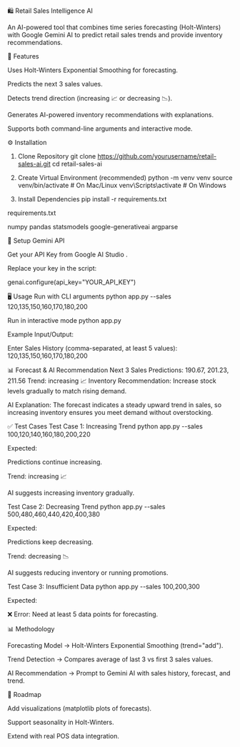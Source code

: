 🛍️ Retail Sales Intelligence AI

An AI-powered tool that combines time series forecasting (Holt-Winters) with Google Gemini AI to predict retail sales trends and provide inventory recommendations.

🚀 Features

Uses Holt-Winters Exponential Smoothing for forecasting.

Predicts the next 3 sales values.

Detects trend direction (increasing 📈 or decreasing 📉).

Generates AI-powered inventory recommendations with explanations.

Supports both command-line arguments and interactive mode.

⚙️ Installation
1. Clone Repository
git clone https://github.com/yourusername/retail-sales-ai.git
cd retail-sales-ai

2. Create Virtual Environment (recommended)
python -m venv venv
source venv/bin/activate   # On Mac/Linux
venv\Scripts\activate      # On Windows

3. Install Dependencies
pip install -r requirements.txt


requirements.txt

numpy
pandas
statsmodels
google-generativeai
argparse

🔑 Setup Gemini API

Get your API Key from Google AI Studio
.

Replace your key in the script:

genai.configure(api_key="YOUR_API_KEY")

🖥️ Usage
Run with CLI arguments
python app.py --sales 120,135,150,160,170,180,200

Run in interactive mode
python app.py


Example Input/Output:

Enter Sales History (comma-separated, at least 5 values): 120,135,150,160,170,180,200

📊 Forecast & AI Recommendation
Next 3 Sales Predictions: 190.67, 201.23, 211.56
Trend: increasing 📈
Inventory Recommendation: Increase stock levels gradually to match rising demand.

AI Explanation:
The forecast indicates a steady upward trend in sales, so increasing inventory ensures you meet demand without overstocking.

✅ Test Cases
Test Case 1: Increasing Trend
python app.py --sales 100,120,140,160,180,200,220


Expected:

Predictions continue increasing.

Trend: increasing 📈

AI suggests increasing inventory gradually.

Test Case 2: Decreasing Trend
python app.py --sales 500,480,460,440,420,400,380


Expected:

Predictions keep decreasing.

Trend: decreasing 📉

AI suggests reducing inventory or running promotions.

Test Case 3: Insufficient Data
python app.py --sales 100,200,300


Expected:

❌ Error: Need at least 5 data points for forecasting.

📊 Methodology

Forecasting Model → Holt-Winters Exponential Smoothing (trend="add").

Trend Detection → Compares average of last 3 vs first 3 sales values.

AI Recommendation → Prompt to Gemini AI with sales history, forecast, and trend.

📌 Roadmap

 Add visualizations (matplotlib plots of forecasts).

 Support seasonality in Holt-Winters.

 Extend with real POS data integration.